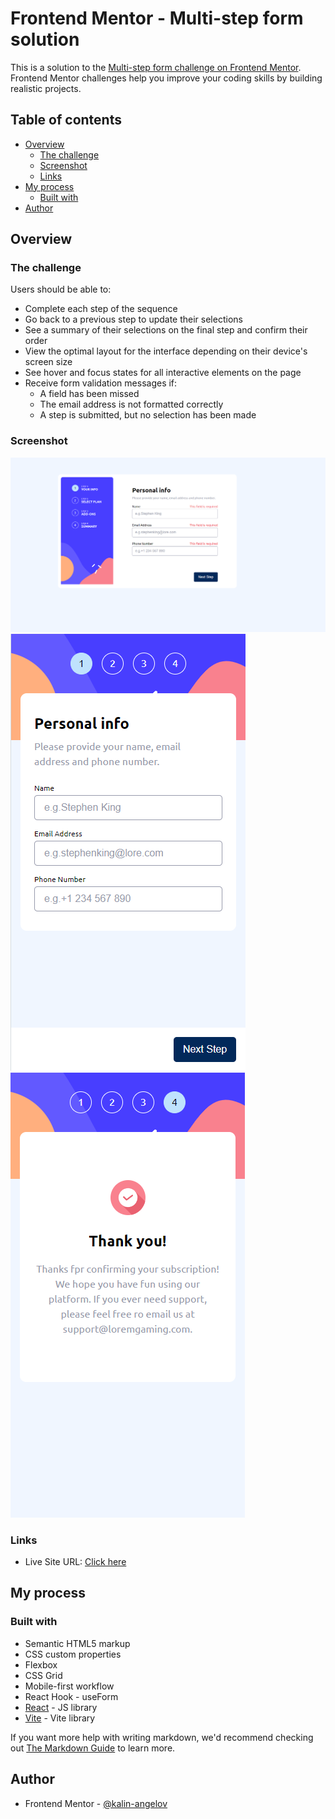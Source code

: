 # Frontend Mentor - Multi-step form solution

This is a solution to the [Multi-step form challenge on Frontend Mentor](https://www.frontendmentor.io/challenges/multistep-form-YVAnSdqQBJ). Frontend Mentor challenges help you improve your coding skills by building realistic projects. 

## Table of contents

- [Overview](#overview)
  - [The challenge](#the-challenge)
  - [Screenshot](#screenshot)
  - [Links](#links)
- [My process](#my-process)
  - [Built with](#built-with)
- [Author](#author)

## Overview

### The challenge

Users should be able to:

- Complete each step of the sequence
- Go back to a previous step to update their selections
- See a summary of their selections on the final step and confirm their order
- View the optimal layout for the interface depending on their device's screen size
- See hover and focus states for all interactive elements on the page
- Receive form validation messages if:
  - A field has been missed
  - The email address is not formatted correctly
  - A step is submitted, but no selection has been made

### Screenshot

![Desktop Screenshot](./public/screenshot/Screenshot%201.png)
![Mobile Screenshot](./public/screenshot/Screenshot%202.png)
![Mobile Screenshot](./public/screenshot/Screenshot%203.png)

### Links

- Live Site URL: [Click here](https://fm-multi-step-form-six.vercel.app/)

## My process

### Built with

- Semantic HTML5 markup
- CSS custom properties
- Flexbox
- CSS Grid
- Mobile-first workflow
- React Hook - useForm
- [React](https://reactjs.org/) - JS library
- [Vite](https://vitejs.dev/) - Vite library

If you want more help with writing markdown, we'd recommend checking out [The Markdown Guide](https://www.markdownguide.org/) to learn more.

## Author

- Frontend Mentor - [@kalin-angelov](https://www.frontendmentor.io/profile/kalin-angelov)